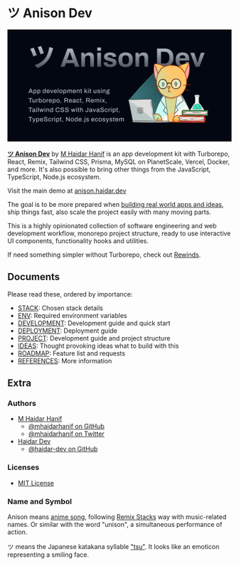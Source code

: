 # ツ Anison Dev

![ツ Anison Dev](assets/images/anison-dev.png)

[**ツ Anison Dev**](https://github.com/haidar-dev/anison-dev) by [M Haidar Hanif](https://github.com/mhaidarhanif) is an app development kit with Turborepo, React, Remix, Tailwind CSS, Prisma, MySQL on PlanetScale, Vercel, Docker, and more. It's also possible to bring other things from the JavaScript, TypeScript, Node.js ecosystem.

Visit the main demo at [anison.haidar.dev](https://anison.haidar.dev)

The goal is to be more prepared when [building real world apps and ideas](guides/IDEAS.md), ship things fast, also scale the project easily with many moving parts.

This is a highly opinionated collection of software engineering and web development workflow, monorepo project structure, ready to use interactive UI components, functionality hooks and utilities.

If need something simpler without Turborepo, check out [Rewinds](https://rewinds.mhaidarhanif.com).

## Documents

Please read these, ordered by importance:

- [STACK](guides/STACK.md): Chosen stack details
- [ENV](guides/ENV.md): Required environment variables
- [DEVELOPMENT](guides/DEVELOPMENT.md): Development guide and quick start
- [DEPLOYMENT](guides/DEPLOYMENT.md): Deployment guide
- [PROJECT](guides/PROJECT.md): Development guide and project structure
- [IDEAS](guides/IDEAS.md): Thought provoking ideas what to build with this
- [ROADMAP](guides/ROADMAP.md): Feature list and requests
- [REFERENCES](guides/REFERENCES.md): More information

## Extra

### Authors

- [M Haidar Hanif](https://mhaidarhanif.com)
  - [@mhaidarhanif on GitHub](https://github.com/mhaidarhanif)
  - [@mhaidarhanif on Twitter](https://twitter.com/mhaidarhanif)
- [Haidar Dev](https://haidar.dev)
  - [@haidar-dev on GitHub](https://github.com/haidar-dev)

### Licenses

- [MIT License](LICENSE)

### Name and Symbol

Anison means [anime song](https://en.wikipedia.org/wiki/Anime_song), following [Remix Stacks](https://remix.run/stacks) way with music-related names. Or similar with the word "unison", a simultaneous performance of action.

ツ means the Japanese katakana syllable ["tsu"](https://en.wiktionary.org/wiki/%E3%83%84). It looks like an emoticon representing a smiling face.
